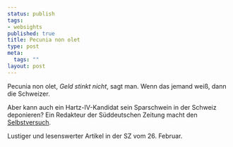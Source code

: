 ```yaml
--- 
status: publish
tags: 
- websights
published: true
title: Pecunia non olet
type: post
meta: 
  tags: ""
layout: post
---
```

Pecunia non olet, <em>Geld stinkt nicht</em>, sagt man. Wenn das jemand weiß, dann die Schweizer.

Aber kann auch ein Hartz-IV-Kandidat sein Sparschwein in der Schweiz deponieren? Ein Redakteur der Süddeutschen Zeitung macht den <a href="http://www.sueddeutsche.de/,tt2m1/deutschland/artikel/523/48475/">Selbstversuch</a>.

Lustiger und lesenswerter Artikel in der SZ vom 26. Februar.
